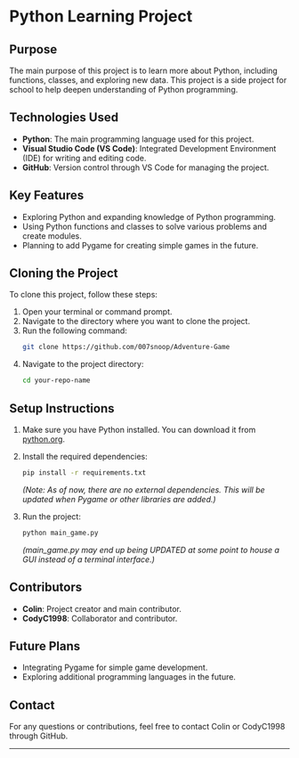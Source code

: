# Python Learning Project

## Purpose
The main purpose of this project is to learn more about Python, including functions, classes, and exploring new data. This project is a side project for school to help deepen understanding of Python programming.

## Technologies Used
- **Python**: The main programming language used for this project.
- **Visual Studio Code (VS Code)**: Integrated Development Environment (IDE) for writing and editing code.
- **GitHub**: Version control through VS Code for managing the project.

## Key Features
- Exploring Python and expanding knowledge of Python programming.
- Using Python functions and classes to solve various problems and create modules.
- Planning to add Pygame for creating simple games in the future.

## Cloning the Project
To clone this project, follow these steps:
1. Open your terminal or command prompt.
2. Navigate to the directory where you want to clone the project.
3. Run the following command:
    ```bash
    git clone https://github.com/007snoop/Adventure-Game
    ```
4. Navigate to the project directory:
    ```bash
    cd your-repo-name
    ```

## Setup Instructions
1. Make sure you have Python installed. You can download it from [python.org](https://www.python.org/).
2. Install the required dependencies:
    ```bash
    pip install -r requirements.txt
    ```
   *(Note: As of now, there are no external dependencies. This will be updated when Pygame or other libraries are added.)*

3. Run the project:
    ```bash
    python main_game.py
    ```
   *(main_game.py may end up being UPDATED at some point to house a GUI instead of a terminal interface.)*

## Contributors
- **Colin**: Project creator and main contributor.
- **CodyC1998**: Collaborator and contributor.

## Future Plans
- Integrating Pygame for simple game development.
- Exploring additional programming languages in the future.

## Contact
For any questions or contributions, feel free to contact Colin or CodyC1998 through GitHub.

---
